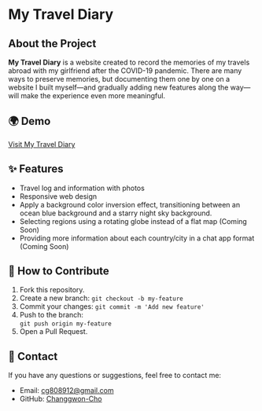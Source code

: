 # My Travel Diary

## About the Project

**My Travel Diary** is a website created to record the memories of my travels abroad with my girlfriend after the COVID-19 pandemic. There are many ways to preserve memories, but documenting them one by one on a website I built myself—and gradually adding new features along the way—will make the experience even more meaningful.

## 🌍 Demo

[Visit My Travel Diary](https://changgwon-cho.github.io/final-project/)

## ✨ Features

- Travel log and information with photos
- Responsive web design
- Apply a background color inversion effect, transitioning between an ocean blue background and a starry night sky background.
- Selecting regions using a rotating globe instead of a flat map (Coming Soon)
- Providing more information about each country/city in a chat app format (Coming Soon)

## 🤝 How to Contribute

1. Fork this repository.
2. Create a new branch:
   `git checkout -b my-feature`
3. Commit your changes:
   `git commit -m 'Add new feature'`
4. Push to the branch:  
   `git push origin my-feature`
5. Open a Pull Request.

## 📩 Contact

If you have any questions or suggestions, feel free to contact me:

- Email: cg808912@gmail.com
- GitHub: [Changgwon-Cho](https://github.com/Changgwon-Cho)
